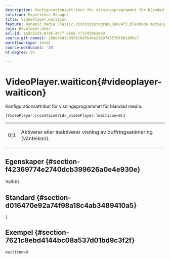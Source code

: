 ```yaml
---
description: Konfigurationsattribut för visningsprogrammet för blandad media.
solution: Experience Manager
title: VideoPlayer.waiticon
feature: Dynamic Media Classic,Visningsprogram,SDK/API,blandade medieuppsättningar
role: Developer,User
exl-id: 1adc823a-07d6-447f-9560-c737d3963eb9
source-git-commit: 206e4643e3926cb85b4be2189743578f88180be7
workflow-type: tm+mt
source-wordcount: '38'
ht-degree: 5%

---
```


# VideoPlayer.waiticon{#videoplayer-waiticon}

Konfigurationsattribut för visningsprogrammet för blandad media.

`[VideoPlayer.|<containerId>_videoPlayer.]waiticon=0|1`

<table id="table_C616483932C2482CA9794DDD7313FD7C"> 
 <tbody> 
  <tr> 
   <td colname="col1"> <p> <span class="codeph"> 0|1</span> </p> </td> 
   <td colname="col2"> <p> Aktiverar eller inaktiverar visning av buffringsanimering (vänteikon). </p> </td> 
  </tr> 
 </tbody> 
</table>

## Egenskaper {#section-f42369774e2740dcb399626a0e4e930e}

Valfritt.

## Standard {#section-d016470e92a74f98a18c4ab3489410a5}

`1`

## Exempel {#section-7621c8ebd4144bc08a537d01bd9c3f2f}

```
waiticon=0
```
